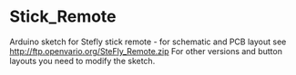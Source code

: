 # Stick_Remote
Arduino sketch for Stefly stick remote - for schematic and PCB layout see http://ftp.openvario.org/SteFly_Remote.zip
For other versions and button layouts you need to modify the sketch.
